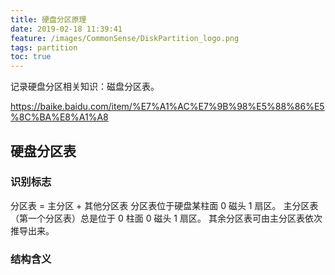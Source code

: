 ```yaml
---
title: 硬盘分区原理
date: 2019-02-18 11:39:41
feature: /images/CommonSense/DiskPartition_logo.png
tags: partition
toc: true
---
```


记录硬盘分区相关知识：磁盘分区表。

<!-- More -->
https://baike.baidu.com/item/%E7%A1%AC%E7%9B%98%E5%88%86%E5%8C%BA%E8%A1%A8

## 硬盘分区表

### 识别标志
分区表 = 主分区 + 其他分区表
分区表位于硬盘某柱面 0 磁头 1 扇区。
主分区表（第一个分区表）总是位于 0 柱面 0 磁头 1 扇区。
其余分区表可由主分区表依次推导出来。

### 结构含义

